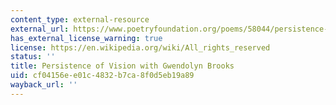 ```yaml
---
content_type: external-resource
external_url: https://www.poetryfoundation.org/poems/58044/persistence-of-vision-with-gwendolyn-brooks
has_external_license_warning: true
license: https://en.wikipedia.org/wiki/All_rights_reserved
status: ''
title: Persistence of Vision with Gwendolyn Brooks
uid: cf04156e-e01c-4832-b7ca-8f0d5eb19a89
wayback_url: ''
---
```


